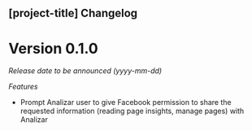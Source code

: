 ## [project-title] Changelog

# Version 0.1.0 
*Release date to be announced (yyyy-mm-dd)*

*Features*
* Prompt Analizar user to give Facebook permission to share the requested information (reading page insights, manage pages) with Analizar
